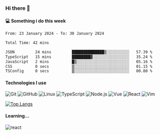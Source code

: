 ### Hi there 👋

#### 💻 Something i do this week

<!--START_SECTION:waka-->

```txt
From: 23 January 2024 - To: 30 January 2024

Total Time: 42 mins

JSON         24 mins         ██████████████▒░░░░░░░░░░   57.39 %
TypeScript   15 mins         ████████▓░░░░░░░░░░░░░░░░   35.24 %
JavaScript   2 mins          █▒░░░░░░░░░░░░░░░░░░░░░░░   05.16 %
CSS          0 secs          ▒░░░░░░░░░░░░░░░░░░░░░░░░   01.15 %
TSConfig     0 secs          ▒░░░░░░░░░░░░░░░░░░░░░░░░   00.80 %
```

<!--END_SECTION:waka-->


#### Technologies I use
![Git](https://img.shields.io/badge/-Git-222222?style=flat&logo=git&logoColor=F05032)
![GitHub](https://img.shields.io/badge/-GitHub-181717?style=flat&logo=github)
![Linux](https://img.shields.io/badge/-Linux-222222?style=flat&logo=linux&logoColor=FCC624)
![TypeScript](https://img.shields.io/badge/-TypeScript-000000?style=flat&logo=typescript)
![Node.js](https://img.shields.io/badge/-Node.js-222222?style=flat&logo=node.js&logoColor=339933)
![Vue](https://img.shields.io/badge/-Vue-222222?style=flat&logo=Vue.js&logoColor=4FC08D)
![React](https://img.shields.io/badge/-React-222222?style=flat&logo=React&logoColor=blue)
![Vim](https://img.shields.io/badge/-Vim-222222?style=flat&logo=Vim&logoColor=green)

[![Top Langs](https://github-readme-stats.vercel.app/api/top-langs/?username=GodlessLiu&layout=compact)](https://github.com/anuraghazra/github-readme-stats)
#### Learning...
![react](https://img.shields.io/badge/react-18-blue.svg)
